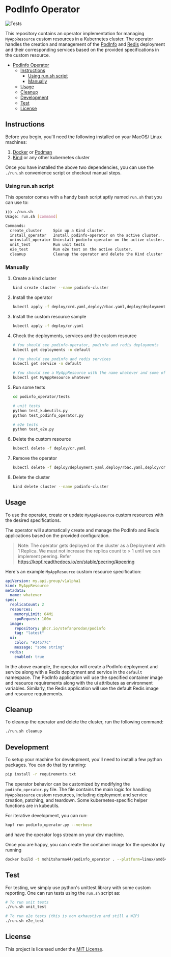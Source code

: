 # PodInfo Operator

![Tests](https://github.com/mohitsharma44/podinfo-operator/actions/workflows/main.yml/badge.svg)

This repository contains an operator implementation for managing `MyAppResource` custom resources in a Kubernetes cluster. 
The operator handles the creation and management of the [PodInfo](https://github.com/stefanprodan/podinfo) and [Redis](https://hub.docker.com/_/redis) deployment and their corresponding services based on the provided specifications in the custom resource.

- [PodInfo Operator](#podinfo-operator)
  - [Instructions](#instructions)
    - [Using run.sh script](#using-runsh-script)
    - [Manually](#manually)
  - [Usage](#usage)
  - [Cleanup](#cleanup)
  - [Development](#development)
  - [Test](#test)
  - [License](#license)

## Instructions

Before you begin, you'll need the following installed on your MacOS/ Linux machines:

1. [Docker](https://www.docker.com/products/docker-desktop/) or [Podman](https://podman.io/docs/installation)
2. [Kind](https://kind.sigs.k8s.io/docs/user/quick-start/) or any other kubernetes cluster

Once you have installed the above two dependencies, you can use the `./run.sh` convenience script or checkout manual steps.

### Using run.sh script

This operator comes with a handy bash script aptly named `run.sh` that you can use to:

```bash
❯❯❯ ./run.sh
Usage: run.sh [command]

Commands:
  create_cluster     Spin up a Kind cluster.
  install_operator   Install podinfo-operator on the active cluster.
  uninstall_operator Uninstall podinfo-operator on the active cluster.
  unit_test          Run unit tests
  e2e_test           Run e2e test on the active cluster.
  cleanup            Cleanup the operator and delete the Kind cluster
```

### Manually

1. Create a kind cluster
   ```bash
   kind create cluster --name podinfo-cluster
   ```

2. Install the operator
   ```bash
   kubectl apply -f deploy/crd.yaml,deploy/rbac.yaml,deploy/deployment.yaml
   ```

3. Install the custom resource sample
   ```bash
   kubectl apply -f deploy/cr.yaml
   ```

4. Check the deployments, services and the custom resource
   ```bash
   # You should see podinfo-operator, podinfo and redis deployments
   kubectl get deployments -n default 

   # You should see podinfo and redis services
   kubectl get service -n default

   # You should see a MyAppResource with the name whatever and some of its children\'s status (podinfo and redis) 
   kubectl get MyAppResource whatever
   ```

5. Run some tests
   ```bash
   cd podinfo_operator/tests
   
   # unit tests
   python test_kubeutils.py
   python test_podinfo_operator.py

   # e2e tests
   python test_e2e.py
   ```

6. Delete the custom resource
   ```bash
   kubectl delete -f deploy/cr.yaml   
   ```

7. Remove the operator
   ```bash
   kubectl delete -f deploy/deployment.yaml,deploy/rbac.yaml,deploy/crd.yaml
   ```

8. Delete the cluster
   ```bash
   kind delete cluster --name podinfo-cluster
   ```


## Usage

To use the operator, create or update `MyAppResource` custom resources with the desired specifications. 

The operator will automatically create and manage the PodInfo and Redis applications based on the provided configuration.

> Note: The operator gets deployed on the cluster as a Deployment with 1 Replica. We must not increase the replica count to > 1 until we can implement peering. Refer https://kopf.readthedocs.io/en/stable/peering/#peering


Here's an example `MyAppResource` custom resource specification:

```yaml
apiVersion: my.api.group/v1alpha1
kind: MyAppResource
metadata:
  name: whatever
spec:
  replicaCount: 2
  resources:
    memoryLimit: 64Mi
    cpuRequest: 100m
  image:
    repository: ghcr.io/stefanprodan/podinfo
    tag: "latest"
  ui:
    color: "#34577c"
    message: "some string"
  redis:
    enabled: true

```

In the above example, the operator will create a PodInfo deployment and service along with a Redis deployment and service in the `default` namespace. The PodInfo application will use the specified container image and resource requirements along with the ui attributes as environment variables. Similarly, the Redis application will use the default Redis image and resource requirements.


## Cleanup

To cleanup the operator and delete the cluster, run the following command:

```bash
./run.sh cleanup
```

## Development

To setup your machine for development, you'll need to install a few python packages. You can do that by running:
```bash
pip install -r requirements.txt
```

The operator behavior can be customized by modifying the `podinfo_operator.py` file. 
The file contains the main logic for handling `MyAppResource` custom resources, including deployment and service creation, patching, and teardown.
Some kubernetes-specific helper functions are in kubeutils.

For iterative development, you can run:
```bash
kopf run podinfo_operator.py --verbose
```
and have the operator logs stream on your dev machine.

Once you are happy, you can create the container image for the operator by running
```bash
docker build -t mohitsharma44/podinfo_operator . --platform=linux/amd64
```

## Test

For testing, we simply use python's unittest library with some custom reporting.
One can run tests using the `run.sh` script as:
```bash
# To run unit tests
./run.sh unit_test

# To run e2e tests (this is non exhaustive and still a WIP)
./run.sh e2e_test
```

## License

This project is licensed under the [MIT License](LICENSE).
